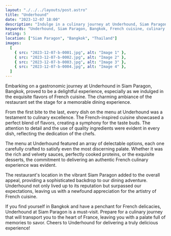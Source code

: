 ```yaml
---
layout: "./../../layouts/post.astro"
title: "Underhound"
date: "2023-12-07 18:00"
description: "Indulge in a culinary journey at Underhound, Siam Paragon, Bangkok, where the exquisite flavors of French cuisine come to life. Immerse yourself in a delightful experience of sophistication and taste."
keywords: "Underhound, Siam Paragon, Bangkok, French cuisine, culinary delight, gourmet experience, exquisite flavors, sophisticated dining, culinary journey, fine dining, French restaurant, gastronomic adventure."
rating: 5
location: ["Siam Paragon", "Bangkok", "Thailand"]
images:
  [
    { src: "2023-12-07-b-0001.jpg", alt: "Image 1" },
    { src: "2023-12-07-b-0002.jpg", alt: "Image 2" },
    { src: "2023-12-07-b-0003.jpg", alt: "Image 3" },
    { src: "2023-12-07-b-0004.jpg", alt: "Image 4" },
  ]
---
```


Embarking on a gastronomic journey at Underhound in Siam Paragon, Bangkok, proved to be a delightful experience, especially as we indulged in the exquisite flavors of French cuisine. The charming ambiance of the restaurant set the stage for a memorable dining experience.

From the first bite to the last, every dish on the menu at Underhound was a testament to culinary excellence. The French-inspired cuisine showcased a perfect blend of flavors, creating a symphony for the taste buds. The attention to detail and the use of quality ingredients were evident in every dish, reflecting the dedication of the chefs.

The menu at Underhound featured an array of delectable options, each one carefully crafted to satisfy even the most discerning palate. Whether it was the rich and velvety sauces, perfectly cooked proteins, or the exquisite desserts, the commitment to delivering an authentic French culinary experience was evident.

The restaurant's location in the vibrant Siam Paragon added to the overall appeal, providing a sophisticated backdrop to our dining adventure. Underhound not only lived up to its reputation but surpassed our expectations, leaving us with a newfound appreciation for the artistry of French cuisine.

If you find yourself in Bangkok and have a penchant for French delicacies, Underhound at Siam Paragon is a must-visit. Prepare for a culinary journey that will transport you to the heart of France, leaving you with a palate full of memories to savor. Cheers to Underhound for delivering a truly delicious experience!

